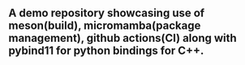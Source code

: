 ## A demo repository showcasing use of meson(build), micromamba(package management), github actions(CI) along with pybind11 for python bindings for C++.
